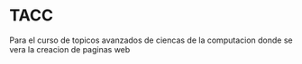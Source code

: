 # TACC
Para el curso de topicos avanzados de ciencas de la computacion donde se vera la creacion de paginas web 
